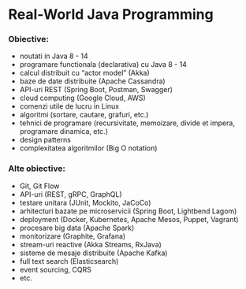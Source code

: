 # Real-World Java Programming

### Obiective:
- noutati in Java 8 - 14
- programare functionala (declarativa) cu Java 8 - 14
- calcul distribuit cu “actor model” (Akka)
- baze de date distribuite (Apache Cassandra)
- API-uri REST (Spring Boot, Postman, Swagger)
- cloud computing (Google Cloud, AWS)
- comenzi utile de lucru in Linux
- algoritmi (sortare, cautare, grafuri, etc.)
- tehnici de programare (recursivitate, memoizare, divide et impera, programare dinamica, etc.)
- design patterns
- complexitatea algoritmilor (Big O notation)

### Alte obiective:
- Git, Git Flow
- API-uri (REST, gRPC, GraphQL)
- testare unitara (JUnit, Mockito, JaCoCo)
- arhitecturi bazate pe microservicii (Spring Boot, Lightbend Lagom)
- deployment (Docker, Kubernetes, Apache Mesos, Puppet, Vagrant)
- procesare big data (Apache Spark)
- monitorizare (Graphite, Grafana)
- stream-uri reactive (Akka Streams, RxJava)
- sisteme de mesaje distribuite (Apache Kafka)
- full text search (Elasticsearch)
- event sourcing, CQRS
- etc.
